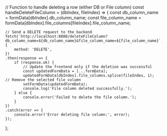 // Function to handle deleting a row (either DB or File column)
const handleDeleteFileColumn = (dbIndex, fileIndex) => {
    const db_column_name = formData[dbIndex].db_column_name;
    const file_column_name = formData[dbIndex].file_columns[fileIndex].file_column_name;

    // Send a DELETE request to the backend
    fetch(`http://localhost:8080/deleteFileColumn?db_column_name=${db_column_name}&file_column_name=${file_column_name}`, {
        method: 'DELETE',
    })
    .then(response => {
        if (response.ok) {
            // Update the frontend only if the deletion was successful
            const updatedFormData = [...formData];
            updatedFormData[dbIndex].file_columns.splice(fileIndex, 1);  // Remove the selected file column
            setFormData(updatedFormData);
            console.log('File column deleted successfully.');
        } else {
            console.error('Failed to delete the file column.');
        }
    })
    .catch(error => {
        console.error('Error deleting file column:', error);
    });
};
